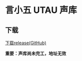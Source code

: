 # 言小五 UTAU 声库



## 下载

[下载release(GitHub)](https://github.com/XueHansel/Yan_Xiaowu_voiceDB/releases)

**重要：声库尚未完工，地址无效**

